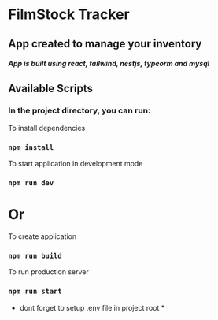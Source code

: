 
# FilmStock Tracker
## App created to manage your inventory
##### App is built using react, tailwind, nestjs, typeorm and mysql

## Available Scripts

### In the project directory, you can run:

To install dependencies

### `npm install`

To start application in development mode

### `npm run dev`

# Or

To create application 

### `npm run build`

To run production server

### `npm run start`

* dont forget to setup .env file in project root *

